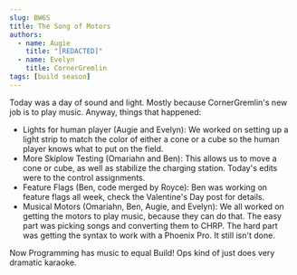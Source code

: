 ```yaml
---
slug: BW6S
title: The Song of Motors
authors:
  - name: Augie
    title: "[REDACTED]"
  - name: Evelyn
    title: CornerGremlin
tags: [build season]
---
```

Today was a day of sound and light. Mostly because CornerGremlin's new job is to play music. Anyway, things that happened:

* Lights for human player (Augie and Evelyn): We worked on setting up a light strip to match the color of either a cone or a cube so the human player knows what to put on the field.
* More Skiplow Testing (Omariahn and Ben): This allows us to move a cone or cube, as well as stabilize the charging station. Today's edits were to the control assignments.
* Feature Flags (Ben, code merged by Royce): Ben was working on feature flags all week, check the Valentine's Day post for details. 
* Musical Motors (Omariahn, Ben, Augie, and Evelyn): We all worked on getting the motors to play music, because they can do that. The easy part was picking songs and converting them to CHRP. The hard part was getting the syntax to work with a Phoenix Pro. It still isn't done. 

Now Programming has music to equal Build! Ops kind of just does very dramatic karaoke.